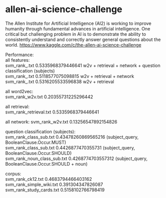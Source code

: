 # allen-ai-science-challenge  
The Allen Institute for Artificial Intelligence (AI2) is working to improve humanity through fundamental advances in artificial intelligence. One critical but challenging problem in AI is to demonstrate the ability to consistently understand and correctly answer general questions about the world. https://www.kaggle.com/c/the-allen-ai-science-challenge  

Performance:  
all features:  
svm_rank_.txt 0.5335968379446641  w2v + retrieval + network + question classification (subjects)  
svm_rank_.txt 0.5118577075098815  w2v + retrieval + network  
svm_rank_.txt 0.5316205533596838  w2v + retrieval  

all word2vec:  
svm_rank_w2v.txt 0.20355731225296442  

all retrieval:  
svm_rank_retrieval.txt 0.5335968379446641  

all network:
svm_rank_w2v.txt 0.13256547892154826  
 
question classification (subjects):  
svm_rank_class_sub.txt 0.43478260869565216 (subject_query, BooleanClause.Occur.MUST)   
svm_rank_class_sub.txt 0.4426877470355731 (subject_query, BooleanClause.Occur.SHOULD)   
svm_rank_noun_class_sub.txt 0.4268774703557312 (subject_query, BooleanClause.Occur.SHOULD + noun)   

corpus:  
svm_rank_ck12.txt 0.4683794466403162  
svm_rank_simple_wiki.txt 0.391304347826087  
svm_rank_study_cards.txt 0.5158102766798419  


